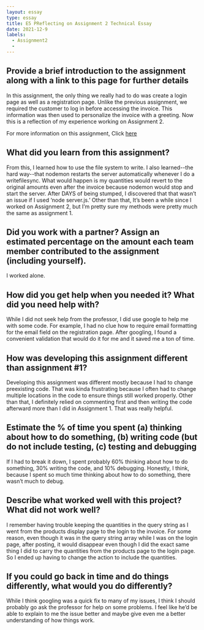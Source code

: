 ```yaml
---
layout: essay
type: essay
title: E5 PReflecting on Assignment 2 Technical Essay
date: 2021-12-9
labels:
  - Assignment2
  - 
---
```


<h2>Provide a brief introduction to the assignment along with a link to this page for further details</h2>
In this assignment, the only thing we really had to do was create a login page as well as a registration page. Unlike the previous assignment, we required the customer to log in before accessing the invoice. This information was then used to personalize the invoice with a greeting. Now this is a reflection of my experience working on Assignment 2.

For more information on this assignment, Click [here](https://dport96.github.io/ITM352/morea/150.Assignment2/experience-Assignment2_retrospective.html)
  
<h2>What did you learn from this assignment?</h2>
From this, I learned how to use the file system to write. I also learned--the hard way--that nodemon restarts the server automatically whenever I do a writefilesync. What would happen is my quantities would revert to the original amounts even after the invoice because nodemon would stop and start the server. After DAYS of being stumped, I discovered that that wasn’t an issue if I used ‘node server.js.’ Other than that, It’s been a while since I worked on Assignment 2, but I’m pretty sure my methods were pretty much the same as assignment 1.

<h2>Did you work with a partner? Assign an estimated percentage on the amount each team member contributed to the assignment (including yourself).</h2>
I worked alone. 

<h2>How did you get help when you needed it? What did you need help with?</h2>
While I did not seek help from the professor, I did use google to help me with some code. For example, I had no clue how to require email formatting for the email field on the registration page. After googling, I found a convenient validation that would do it for me and it saved me a ton of time. 

<h2>How was developing this assignment different than assignment #1?</h2>
Developing this assignment was different mostly because I had to change preexisting code. That was kinda frustrating because I often had to change multiple locations in the code to ensure things still worked properly. Other than that, I definitely relied on commenting first and then writing the code afterward more than I did in Assignment 1. That was really helpful.

<h2>Estimate the % of time you spent (a) thinking about how to do something, (b) writing code (but do not include testing, (c) testing and debugging</h2>
If I had to break it down, I spent probably 60% thinking about how to do something, 30% writing the code, and 10% debugging. Honestly, I think, because I spent so much time thinking about how to do something, there wasn’t much to debug.

<h2>Describe what worked well with this project? What did not work well?</h2>
I remember having trouble keeping the quantities in the query string as I went from the products display page to the login to the invoice. For some reason, even though it was in the query string array while I was on the login page, after posting, it would disappear even though I did the exact same thing I did to carry the quantities from the products page to the login page. So I ended up having to change the action to include the quantities. 

<h2>If you could go back in time and do things differently, what would you do differently?</h2>
While I think googling was a quick fix to many of my issues, I think I should probably go ask the professor for help on some problems. I feel like he’d be able to explain to me the issue better and maybe give even me a better understanding of how things work.

